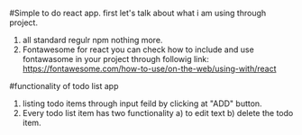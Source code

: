 #Simple to do react app.
first let's talk about what i am using through project.

1.  all standard  regulr npm nothing more.
2. Fontawesome for react
you can  check how to include and use fontawasome in your project through followig link:
https://fontawesome.com/how-to-use/on-the-web/using-with/react


#functionality of todo list app
1. listing todo items through input feild by clicking at "ADD" button.
2. Every todo list item has two functionality 
a) to edit text
b) delete the todo item.
 
 
 

